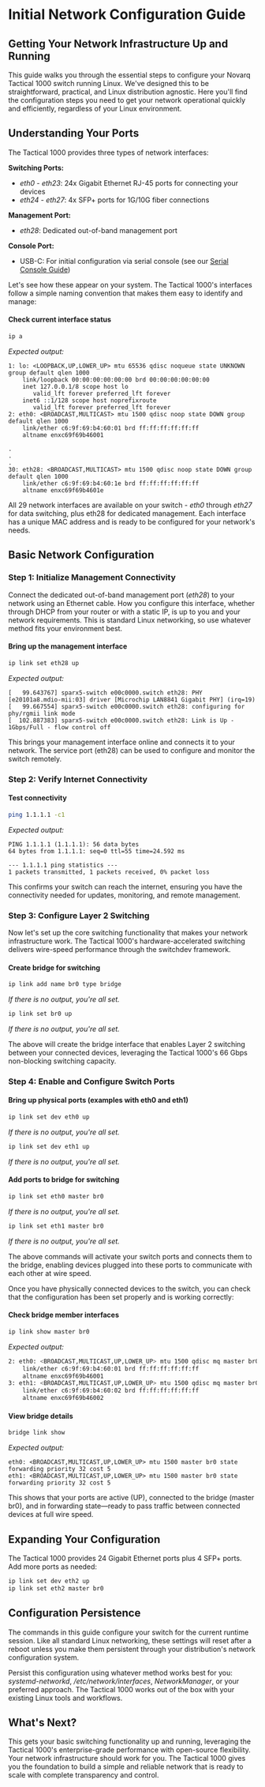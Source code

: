 # Initial Network Configuration Guide

## Getting Your Network Infrastructure Up and Running

This guide walks you through the essential steps to configure your Novarq Tactical 1000 switch running Linux. We've designed this to be straightforward, practical, and Linux distribution agnostic. Here you'll find the configuration steps you need to get your network operational quickly and efficiently, regardless of your Linux environment.

## Understanding Your Ports

The Tactical 1000 provides three types of network interfaces:

**Switching Ports:**
- _eth0_ - _eth23_: 24x Gigabit Ethernet RJ-45 ports for connecting your devices
- _eth24_ - _eth27_: 4x SFP+ ports for 1G/10G fiber connections

**Management Port:**
- _eth28_: Dedicated out-of-band management port

**Console Port:**
- USB-C: For initial configuration via serial console (see our [Serial Console Guide](serial-console-access.md))

Let's see how these appear on your system. The Tactical 1000's interfaces follow a simple naming convention that makes them easy to identify and manage:

#### Check current interface status
```sh
ip a
```
_Expected output:_
```
1: lo: <LOOPBACK,UP,LOWER_UP> mtu 65536 qdisc noqueue state UNKNOWN group default qlen 1000
    link/loopback 00:00:00:00:00:00 brd 00:00:00:00:00:00
    inet 127.0.0.1/8 scope host lo
       valid_lft forever preferred_lft forever
    inet6 ::1/128 scope host noprefixroute 
       valid_lft forever preferred_lft forever
2: eth0: <BROADCAST,MULTICAST> mtu 1500 qdisc noop state DOWN group default qlen 1000
    link/ether c6:9f:69:b4:60:01 brd ff:ff:ff:ff:ff:ff
    altname enxc69f69b46001

.
.
.
30: eth28: <BROADCAST,MULTICAST> mtu 1500 qdisc noop state DOWN group default qlen 1000
    link/ether c6:9f:69:b4:60:1e brd ff:ff:ff:ff:ff:ff
    altname enxc69f69b4601e
```

All 29 network interfaces are available on your switch - _eth0_ through _eth27_ for data switching, plus eth28 for dedicated management. Each interface has a unique MAC address and is ready to be configured for your network's needs.

## Basic Network Configuration

### Step 1: Initialize Management Connectivity

Connect the dedicated out-of-band management port (_eth28_) to your network using an Ethernet cable. How you configure this interface, whether through DHCP from your router or with a static IP, is up to you and your network requirements. This is standard Linux networking, so use whatever method fits your environment best.

#### Bring up the management interface
```sh
ip link set eth28 up
```
_Expected output:_
```
[   99.643767] sparx5-switch e00c0000.switch eth28: PHY [e20101a8.mdio-mii:03] driver [Microchip LAN8841 Gigabit PHY] (irq=19)
[   99.667554] sparx5-switch e00c0000.switch eth28: configuring for phy/rgmii link mode
[  102.887383] sparx5-switch e00c0000.switch eth28: Link is Up - 1Gbps/Full - flow control off
```
This brings your management interface online and connects it to your network. The service port (eth28) can be used to configure and monitor the switch remotely.

### Step 2: Verify Internet Connectivity

#### Test connectivity
```sh
ping 1.1.1.1 -c1
```
_Expected output:_
```
PING 1.1.1.1 (1.1.1.1): 56 data bytes
64 bytes from 1.1.1.1: seq=0 ttl=55 time=24.592 ms

--- 1.1.1.1 ping statistics ---
1 packets transmitted, 1 packets received, 0% packet loss
```

This confirms your switch can reach the internet, ensuring you have the connectivity needed for updates, monitoring, and remote management.

### Step 3: Configure Layer 2 Switching

Now let's set up the core switching functionality that makes your network infrastructure work. The Tactical 1000's hardware-accelerated switching delivers wire-speed performance through the switchdev framework.

#### Create bridge for switching
```sh
ip link add name br0 type bridge
```
_If there is no output, you're all set._
```sh
ip link set br0 up
```
_If there is no output, you're all set._

The above will create the bridge interface that enables Layer 2 switching between your connected devices, leveraging the Tactical 1000's 66 Gbps non-blocking switching capacity.

### Step 4: Enable and Configure Switch Ports

#### Bring up physical ports (examples with eth0 and eth1)
```sh
ip link set dev eth0 up
```
_If there is no output, you're all set._
```sh
ip link set dev eth1 up
```
_If there is no output, you're all set._
#### Add ports to bridge for switching
```sh
ip link set eth0 master br0
```
_If there is no output, you're all set._
```sh
ip link set eth1 master br0
```
_If there is no output, you're all set._

The above commands will activate your switch ports and connects them to the bridge, enabling devices plugged into these ports to communicate with each other at wire speed.

Once you have physically connected devices to the switch, you can check that the configuration has been set properly and is working correctly:

#### Check bridge member interfaces
```sh
ip link show master br0
```
_Expected output:_
```sh
2: eth0: <BROADCAST,MULTICAST,UP,LOWER_UP> mtu 1500 qdisc mq master br0 state UP group default qlen 1000
    link/ether c6:9f:69:b4:60:01 brd ff:ff:ff:ff:ff:ff
    altname enxc69f69b46001
3: eth1: <BROADCAST,MULTICAST,UP,LOWER_UP> mtu 1500 qdisc mq master br0 state UP group default qlen 1000
    link/ether c6:9f:69:b4:60:02 brd ff:ff:ff:ff:ff:ff
    altname enxc69f69b46002
```
#### View bridge details
```sh
bridge link show
```
_Expected output:_
```
eth0: <BROADCAST,MULTICAST,UP,LOWER_UP> mtu 1500 master br0 state forwarding priority 32 cost 5
eth1: <BROADCAST,MULTICAST,UP,LOWER_UP> mtu 1500 master br0 state forwarding priority 32 cost 5
```

This shows that your ports are active (UP), connected to the bridge (master br0), and in forwarding state—ready to pass traffic between connected devices at full wire speed.

## Expanding Your Configuration

The Tactical 1000 provides 24 Gigabit Ethernet ports plus 4 SFP+ ports. Add more ports as needed:

```sh
ip link set dev eth2 up
ip link set eth2 master br0
```

## Configuration Persistence

The commands in this guide configure your switch for the current runtime session. Like all standard Linux networking, these settings will reset after a reboot unless you make them persistent through your distribution's network configuration system.

Persist this configuration using whatever method works best for you: _systemd-networkd_, _/etc/network/interfaces_, _NetworkManager_, or your preferred approach. The Tactical 1000 works out of the box with your existing Linux tools and workflows.

## What's Next?

This gets your basic switching functionality up and running, leveraging the Tactical 1000's enterprise-grade performance with open-source flexibility. Your network infrastructure should work for you. The Tactical 1000 gives you the foundation to build a simple and reliable network that is ready to scale with complete transparency and control.
